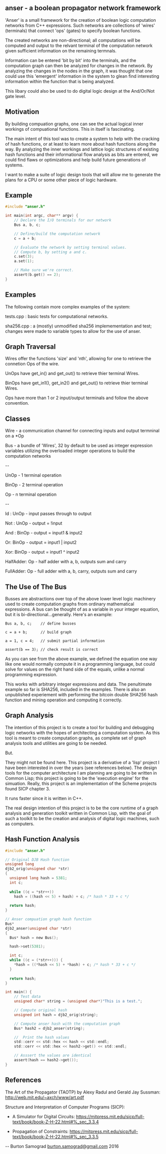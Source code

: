 anser - a boolean propagator network framework
----------------------------------------------

'Anser' is a small framework for the creation of boolean logic
computation networks from C++ expressions.  Such networks are
collections of 'wires' (terminals) that connect 'ops' (gates) to
specify boolean functions.

The created networks are non-directional; all computations *will* be
computed and output to the relvant terminal of the computation network
given sufficient information on the remaining termnals.

Information can be entered 'bit by bit' into the terminals, and the
computation graph can then be analyzed for changes in the network.  By
analyzing the changes in the nodes in the graph, it was thought that
one could use this 'emergent' information in the system to glean find
interesting information within the function that is being analyzed.

This libary could also be used to do digital logic design at the
And/Or/Not gate level.

Motivation
----------

By building compuation graphs, one can see the actual logical inner
workings of compuational functions.  This in itself is fascinating.

The main intent of this tool was to create a system to help with the
cracking of hash functions, or at least to learn more about hash
functions along the way.  By analyzing the inner workings and lattice
logic structures of existing hash functions and their informational
flow analysis as bits are entered, we could find flaws or
optimizations and help build future generations of systems.

I want to make a suite of logic design tools that will allow me to
generate the plans for a CPU or some other piece of logic hardware.

Example
-------

```c
#include "anser.h"

int main(int argc, char** argv) {
    // Declare the I/O terminals for our network
    Bus a, b, c;

    // Define/build the computation network
    c = a + b;

    // Evaluate the network by setting terminal values.
    // Compute b, by setting a and c.
    c.set(3);
    a.set(1);

    // Make sure we're correct.
    assert(b.get() == 2);
}
```

Examples
--------

The following contain more complex examples of the system:

tests.cpp	: basic tests for computational networks.

sha256.cpp	: a (mostly) unmodified sha256 implemementation and test;
 		  changes were made to variable types to allow for the use of anser.

Graph Traversal
---------------

Wires offer the functions 'size' and 'nth', allowing for one to
retrieve the connetion Ops of the wire.

UnOps have get_in() and get_out() to retrieve thier terminal Wires.

BinOps have get_in1(), get_in2() and get_out() to retrieve thier
terminal Wires.

Ops have more than 1 or 2 input/output terminals and follow the above
convention.

Classes
-------

Wire		- a communication channel for connecting inputs and output termninal on a *Op

Bus	   	- a bundle of 'Wires', 32 by default to be used as integer expression variables
                  utilizing the overloaded integer operations to build the computation networks

--

UnOp		- 1 terminal operation

BinOp 		- 2 terminal operation

Op 		- n terminal operation

--

Id : UnOp	- input passes through to output

Not : UnOp 	- output = !input

And : BinOp	- output = input1 & input2

Or: BinOp	- output = input1 | input2

Xor: BinOp	- output = input1 ^ input2

HalfAdder: Op	- half adder with a, b, outputs sum and carry

FullAdder: Op   - full adder with a, b, carry, outputs sum and carry

The Use of The Bus
------------------

Busses are abstractions over top of the above lower level logic
machinery used to create computation graphs from ordinary mathematical
expressions.  A bus can be thought of as a variable in your integer
equation, but it is bi-directional...generally.  Here's an example:

    Bus a, b, c;	// define busses

    c = a + b;		// build graph

    a = 1, c = 4;	// submit partial information

    assert(b == 3);	// check result is correct

As you can see from the above example, we defined the equation one way
like one would normally compute it in a programming language, but
could solve for values on the right hand side of the equals, unlike a
normal programming expression.

This works with arbitrary integer expressions and data.  The
penultimate example so far is SHA256, included in the examples.  There
is also an unpublished experiement with performing the bitcoin double
SHA256 hash function and mining operation and computing it correctly.

Graph Analysis
--------------

The intention of this project is to create a tool for building and
debugging logic networks with the hopes of architecting a computation
system.  As this tool is meant to create computation graphs, as
complete set of graph analysis tools and utilities are going to be
needed.

But.

They might not be found here. This project is a derivative of a 'lisp'
project I have been interested in over the years (see references
below).  The design tools for the computer architecture I am planning
are going to be written in Common Lisp; this project is going to be
the 'execution engine' for the simuation.  Really, this project is an
implementation of the Scheme projects found SICP chapter 3.

It runs faster since it is written in C++.

The real design intention of this project is to be the core runtime of
a graph analysis and generation toolkit written in Common Lisp, with
the goal of such a toolkit to be the creation and analysis of digital
logic machines, such as computers.

Hash Function Analysis
----------------------

```c
#include "anser.h"

// Original DJB Hash function
unsigned long
djb2_orig(unsigned char *str)
{
  unsigned long hash = 5381;
  int c;
  
  while ((c = *str++))
    hash = ((hash << 5) + hash) + c; /* hash * 33 + c */
  
  return hash;
}

// Anser compuation graph hash function
Bus*
djb2_anser(unsigned char *str)
{
  Bus* hash = new Bus();

  hash->set(5381);

  int c;
  while ((c = (*str++))) {
    *hash = ((*hash << 5) + *hash) + c; /* hash * 33 + c */
  }
  
  return hash;
}

int main() {
    // Test data
    unsigned char* string = (unsigned char*)"This is a test.";

    // Compute original hash
    unsigned int hash = djb2_orig(string);

    // Compute anser hash with the computation graph
    Bus* hash2 = djb2_anser(string);

    //  Print the hash values
    std::cerr << std::hex << hash << std::endl;
    std::cerr << std::hex << hash2->get() << std::endl;

    // Asssert the values are identical
    assert(hash == hash2->get());
}
```

References
----------

The Art of the Propagator (TAOTP) by Alexy Radul and Gerald Jay Sussman: http://web.mit.edu/~axch/www/art.pdf

Structure and Interpretation of Computer Programs (SICP):

- A Simulator for Digital Circuits: https://mitpress.mit.edu/sicp/full-text/book/book-Z-H-22.html#%_sec_3.3.4

- Propagation of Constraints: https://mitpress.mit.edu/sicp/full-text/book/book-Z-H-22.html#%_sec_3.3.5

--
Burton Samograd
burton.samograd@gmail.com
2016